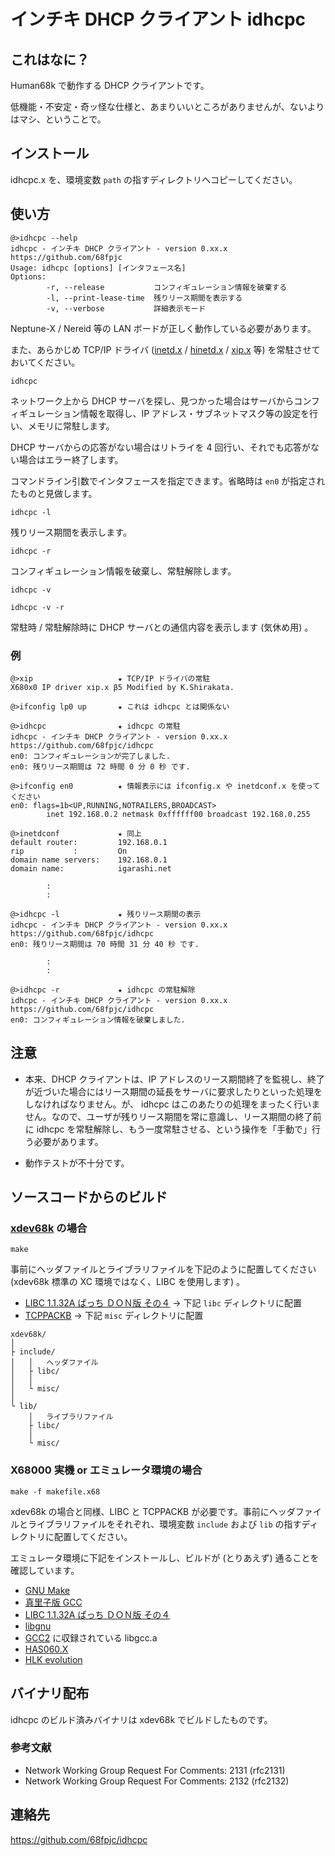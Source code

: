 # インチキ DHCP クライアント idhcpc

## これはなに？

Human68k で動作する DHCP クライアントです。

低機能・不安定・奇ッ怪な仕様と、あまりいいところがありませんが、ないよりはマシ、ということで。

## インストール

idhcpc.x を、環境変数 `path` の指すディレクトリへコピーしてください。

## 使い方

```
@>idhcpc --help
idhcpc - インチキ DHCP クライアント - version 0.xx.x https://github.com/68fpjc
Usage: idhcpc [options] [インタフェース名]
Options:
        -r, --release           コンフィギュレーション情報を破棄する
        -l, --print-lease-time  残りリース期間を表示する
        -v, --verbose           詳細表示モード
```

Neptune-X / Nereid 等の LAN ボードが正しく動作している必要があります。

また、あらかじめ TCP/IP ドライバ ([inetd.x](http://retropc.net/x68000/software/internet/kg/tcppacka/) / [hinetd.x](http://retropc.net/x68000/software/internet/tcpip/hinetd/) / [xip.x](http://retropc.net/x68000/software/internet/tcpip/xip/) 等) を常駐させておいてください。

```
idhcpc
```

ネットワーク上から DHCP サーバを探し、見つかった場合はサーバからコンフィギュレーション情報を取得し、IP アドレス・サブネットマスク等の設定を行い、メモリに常駐します。

DHCP サーバからの応答がない場合はリトライを 4 回行い、それでも応答がない場合はエラー終了します。

コマンドライン引数でインタフェースを指定できます。省略時は `en0` が指定されたものと見做します。

```
idhcpc -l
```

残りリース期間を表示します。

```
idhcpc -r
```

コンフィギュレーション情報を破棄し、常駐解除します。

```
idhcpc -v
```

```
idhcpc -v -r
```

常駐時 / 常駐解除時に DHCP サーバとの通信内容を表示します (気休め用) 。

### 例

```
@>xip                   ★ TCP/IP ドライバの常駐
X680x0 IP driver xip.x β5 Modified by K.Shirakata.

@>ifconfig lp0 up       ★ これは idhcpc とは関係ない

@>idhcpc                ★ idhcpc の常駐
idhcpc - インチキ DHCP クライアント - version 0.xx.x  https://github.com/68fpjc/idhcpc
en0: コンフィギュレーションが完了しました.
en0: 残りリース期間は 72 時間 0 分 0 秒 です.

@>ifconfig en0          ★ 情報表示には ifconfig.x や inetdconf.x を使ってください
en0: flags=1b<UP,RUNNING,NOTRAILERS,BROADCAST>
        inet 192.168.0.2 netmask 0xffffff00 broadcast 192.168.0.255

@>inetdconf             ★ 同上
default router:         192.168.0.1
rip           :         On
domain name servers:    192.168.0.1
domain name:            igarashi.net

        :
        :

@>idhcpc -l             ★ 残りリース期間の表示
idhcpc - インチキ DHCP クライアント - version 0.xx.x  https://github.com/68fpjc/idhcpc
en0: 残りリース期間は 70 時間 31 分 40 秒 です.

        :
        :

@>idhcpc -r             ★ idhcpc の常駐解除
idhcpc - インチキ DHCP クライアント - version 0.xx.x  https://github.com/68fpjc/idhcpc
en0: コンフィギュレーション情報を破棄しました.
```

## 注意

-   本来、DHCP クライアントは、IP アドレスのリース期間終了を監視し、終了が近づいた場合にはリース期間の延長をサーバに要求したりといった処理をしなければなりません。が、 idhcpc はこのあたりの処理をまったく行いません。なので、ユーザが残りリース期間を常に意識し、リース期間の終了前に idhcpc を常駐解除し、もう一度常駐させる、という操作を「手動で」行う必要があります。

-   動作テストが不十分です。

## ソースコードからのビルド

### [xdev68k](https://github.com/yosshin4004/xdev68k) の場合

```
make
```

事前にヘッダファイルとライブラリファイルを下記のように配置してください (xdev68k 標準の XC 環境ではなく、LIBC を使用します) 。

-   [LIBC 1.1.32A ぱっち ＤＯＮ版 その４](http://retropc.net/x68000/software/develop/lib/libcdon/) → 下記 `libc` ディレクトリに配置
-   [TCPPACKB](http://retropc.net/x68000/software/internet/kg/tcppackb/) → 下記 `misc` ディレクトリに配置

```
xdev68k/
│
├ include/
│	│	ヘッダファイル
│	├ libc/
│	│
│	└ misc/
│
└ lib/
	│	ライブラリファイル
	├ libc/
	│
	└ misc/
```

### X68000 実機 or エミュレータ環境の場合

```
make -f makefile.x68
```

xdev68k の場合と同様、LIBC と TCPPACKB が必要です。事前にヘッダファイルとライブラリファイルをそれぞれ、環境変数 `include` および `lib` の指すディレクトリに配置してください。

エミュレータ環境に下記をインストールし、ビルドが (とりあえず) 通ることを確認しています。

-   [GNU Make](https://github.com/kg68k/gnu-make-human68k)
-   [真里子版 GCC](http://retropc.net/x68000/software/develop/c/gcc_mariko/)
-   [LIBC 1.1.32A ぱっち ＤＯＮ版 その４](http://retropc.net/x68000/software/develop/lib/libcdon/)
-   [libgnu](https://www.vector.co.jp/soft/x68/prog/se023312.html)
-   [GCC2](http://retropc.net/x68000/software/develop/c/gcc2/) に収録されている libgcc.a
-   [HAS060.X](http://retropc.net/x68000/software/develop/as/has060/)
-   [HLK evolution](https://github.com/kg68k/hlk-ev)

## バイナリ配布

idhcpc のビルド済みバイナリは xdev68k でビルドしたものです。

### 参考文献

-   Network Working Group Request For Comments: 2131 (rfc2131)
-   Network Working Group Request For Comments: 2132 (rfc2132)

## 連絡先

https://github.com/68fpjc/idhcpc
